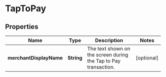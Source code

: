 

# TapToPay


## Properties

| Name | Type | Description | Notes |
|------------ | ------------- | ------------- | -------------|
|**merchantDisplayName** | **String** | The text shown on the screen during the Tap to Pay transaction. |  [optional] |




